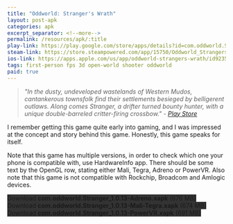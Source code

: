 ```yaml
---
title: "Oddworld: Stranger's Wrath"
layout: post-apk
categories: apk
excerpt_separator: <!--more-->
permalink: /resources/apk/:title
play-link: https://play.google.com/store/apps/details?id=com.oddworld.Stranger
steam-link: https://store.steampowered.com/app/15750/Oddworld_Strangers_Wrath_HD/
ios-link: https://apps.apple.com/us/app/oddworld-strangers-wrath/id923555295
tags: first-person fps 3d open-world shooter oddworld
paid: true
---
```


> _"In the dusty, undeveloped wastelands of Western Mudos, cantankerous townsfolk find their settlements besieged by belligerent outlaws. Along comes Stranger, a drifter turned bounty hunter, with a unique double-barreled critter-firing crossbow." - <a href="https://play.google.com/store/apps/details?id=com.oddworld.Stranger">Play Store</a>_

I remember getting this game quite early into gaming, and I was impressed at the concept and story behind this game. Honestly, this game speaks for itself.

Note that this game has multiple versions, in order to check which one your phone is compatible with, use <a onclick='apk("com.dama.hardwareinfo_4.2.6.apk")'>HardwareInfo</a> app. There should be some text by the OpenGL row, stating either Mali, Tegra, Adreno or PowerVR. Also note that this game is not compatible with Rockchip, Broadcom and Amlogic devices.

<div class="text-center">
    <a class="btn btn-dark btn-block w-100" onclick='apk("com.oddworld.Stranger_1.0.13-Adreno.xapk")' style="text-decoration: none; background-color: #333;"> Download <b>com.oddworld.Stranger_1.0.13-Adreno.xapk</b> (676 MB)</a><br>
    <a class="btn btn-dark btn-block w-100" onclick='apk("com.oddworld.Stranger_1.0.13-Mali-Tegra.xapk")' style="text-decoration: none; background-color: #333;"> Download <b>com.oddworld.Stranger_1.0.13-Mali-Tegra.xapk</b> (674 MB)</a><br>
    <a class="btn btn-dark btn-block w-100" onclick='apk("com.oddworld.Stranger_1.0.13-PowerVR.xapk")' style="text-decoration: none; background-color: #333;"> Download <b>com.oddworld.Stranger_1.0.13-PowerVR.xapk</b> (691 MB)</a><br>
</div>

